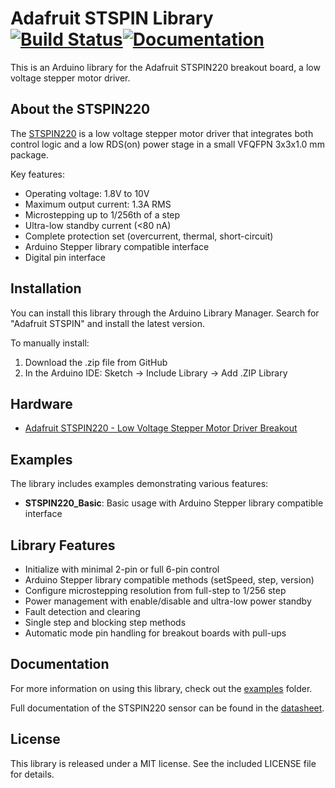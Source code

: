 # Adafruit STSPIN Library [![Build Status](https://github.com/adafruit/Adafruit_STSPIN/workflows/Arduino%20Library%20CI/badge.svg)](https://github.com/adafruit/Adafruit_STSPIN/actions)[![Documentation](https://github.com/adafruit/ci-arduino/blob/master/assets/doxygen_badge.svg)](http://adafruit.github.io/Adafruit_STSPIN/html/index.html)

This is an Arduino library for the Adafruit STSPIN220 breakout board, a low voltage stepper motor driver.

## About the STSPIN220

The [STSPIN220](https://www.adafruit.com/products/XXXX) is a low voltage stepper motor driver that integrates both control logic and a low RDS(on) power stage in a small VFQFPN 3x3x1.0 mm package.

Key features:
* Operating voltage: 1.8V to 10V
* Maximum output current: 1.3A RMS
* Microstepping up to 1/256th of a step
* Ultra-low standby current (<80 nA)
* Complete protection set (overcurrent, thermal, short-circuit)
* Arduino Stepper library compatible interface
* Digital pin interface

## Installation

You can install this library through the Arduino Library Manager. Search for "Adafruit STSPIN" and install the latest version.

To manually install:
1. Download the .zip file from GitHub
2. In the Arduino IDE: Sketch -> Include Library -> Add .ZIP Library

## Hardware

* [Adafruit STSPIN220 - Low Voltage Stepper Motor Driver Breakout](https://www.adafruit.com/products/XXXX)

## Examples

The library includes examples demonstrating various features:

* **STSPIN220_Basic**: Basic usage with Arduino Stepper library compatible interface

## Library Features

* Initialize with minimal 2-pin or full 6-pin control
* Arduino Stepper library compatible methods (setSpeed, step, version)
* Configure microstepping resolution from full-step to 1/256 step
* Power management with enable/disable and ultra-low power standby
* Fault detection and clearing
* Single step and blocking step methods
* Automatic mode pin handling for breakout boards with pull-ups

## Documentation

For more information on using this library, check out the [examples](/examples) folder.

Full documentation of the STSPIN220 sensor can be found in the [datasheet](https://www.st.com/resource/en/datasheet/stspin220.pdf).

## License

This library is released under a MIT license. See the included LICENSE file for details.